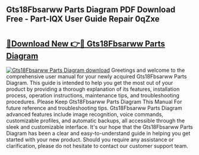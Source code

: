 ## Gts18Fbsarww Parts Diagram PDF Download Free - Part-lQX User Guide Repair 0qZxe

# <h2><a href="http://dfke5yq.blite.top/?on=Gts18Fbsarww+Parts+Diagram">🔗Download New 👉🔴 Gts18Fbsarww Parts Diagram</a></h2>

[![Gts18Fbsarww Parts Diagram download](https://i.imgur.com/lujVjoI.png)](http://dfke5yq.blite.top/?on=Gts18Fbsarww+Parts+Diagram)
Greetings and welcome to the comprehensive user manual for your newly acquired Gts18Fbsarww Parts Diagram. This guide is intended to help you get the most out of your product by providing a thorough explanation of its features, installation process, operation instructions, maintenance tips, and troubleshooting procedures. Please Keep Gts18Fbsarww Parts Diagram This Manual For future reference and troubleshooting tips. Gts18Fbsarww Parts Diagram advanced features include image recognition, voice commands, customizable profiles, and automatic backups, all accessible through the sleek and customizable interface. It's our hope that the Gts18Fbsarww Parts Diagram has been a clear and easy-to-understand guide in helping you get started with your new product. Should you require any assistance or clarification, please do not hesitate to contact our customer support team.
